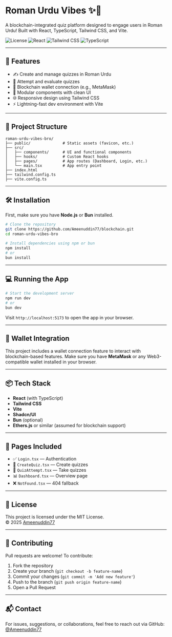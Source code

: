 # Roman Urdu Vibes ✨🧠

A blockchain-integrated quiz platform designed to engage users in Roman Urdu! Built with React, TypeScript, Tailwind CSS, and Vite.

![License](https://img.shields.io/github/license/Ameenuddin77/blockchain)
![React](https://img.shields.io/badge/React-18+-blue)
![Tailwind CSS](https://img.shields.io/badge/TailwindCSS-3.x-blueviolet)
![TypeScript](https://img.shields.io/badge/TypeScript-✓-3178c6)

---

## 🚀 Features

- ✍️ Create and manage quizzes in Roman Urdu
- 🧠 Attempt and evaluate quizzes
- 🔐 Blockchain wallet connection (e.g., MetaMask)
- 🧩 Modular components with clean UI
- 🌐 Responsive design using Tailwind CSS
- ⚡ Lightning-fast dev environment with Vite

---

## 📁 Project Structure

```
roman-urdu-vibes-bro/
├── public/              # Static assets (favicon, etc.)
├── src/
│   ├── components/      # UI and functional components
│   ├── hooks/           # Custom React hooks
│   ├── pages/           # App routes (Dashboard, Login, etc.)
│   └── main.tsx         # App entry point
├── index.html
├── tailwind.config.ts
├── vite.config.ts
```

---

## 🛠️ Installation

First, make sure you have **Node.js** or **Bun** installed.

```bash
# Clone the repository
git clone https://github.com/Ameenuddin77/blockchain.git
cd roman-urdu-vibes-bro

# Install dependencies using npm or bun
npm install
# or
bun install
```

---

## 💻 Running the App

```bash
# Start the development server
npm run dev
# or
bun dev
```

Visit `http://localhost:5173` to open the app in your browser.

---

## 🔐 Wallet Integration

This project includes a wallet connection feature to interact with blockchain-based features. Make sure you have **MetaMask** or any Web3-compatible wallet installed in your browser.

---

## 📦 Tech Stack

- **React** (with TypeScript)
- **Tailwind CSS**
- **Vite**
- **Shadcn/UI**
- **Bun** (optional)
- **Ethers.js** or similar (assumed for blockchain support)

---

## 🧪 Pages Included

- ✅ `Login.tsx` — Authentication
- 🧠 `CreateQuiz.tsx` — Create quizzes
- 🎯 `QuizAttempt.tsx` — Take quizzes
- 📊 `Dashboard.tsx` — Overview page
- ❌ `NotFound.tsx` — 404 fallback

---

## 📄 License

This project is licensed under the MIT License.  
© 2025 [Ameenuddin77](https://github.com/Ameenuddin77)

---

## 🤝 Contributing

Pull requests are welcome! To contribute:

1. Fork the repository
2. Create your branch (`git checkout -b feature-name`)
3. Commit your changes (`git commit -m 'Add new feature'`)
4. Push to the branch (`git push origin feature-name`)
5. Open a Pull Request

---

## 📬 Contact

For issues, suggestions, or collaborations, feel free to reach out via GitHub: [@Ameenuddin77](https://github.com/Ameenuddin77")
